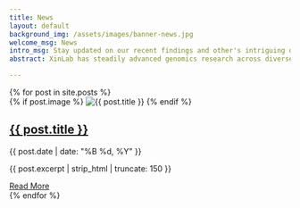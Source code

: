 ```yaml
---
title: News
layout: default
background_img: /assets/images/banner-news.jpg
welcome_msg: News
intro_msg: Stay updated on our recent findings and other's intriguing discoveries in genomics.
abstract: XinLab has steadily advanced genomics research across diverse fields—from plant genome evolution to innovations in single‐cell and spatial omics, as well as collaborative projects in marine biology, clinical disease research, and agricultural genomics. These accomplishments underscore our commitment to refining methods, enhancing data analysis, and delivering meaningful applications—all in line with our mission to contribute to the genomics field. We also share our insights on some of the most intriguing recent studies, which we categorize as "frontiers."

---
```


<section class="posts-grid">
  {% for post in site.posts %}
    <article class="post-card">
      {% if post.image %}
        <img src="{{ post.image | relative_url }}" alt="{{ post.title }}" class="post-image">
      {% endif %}
      <h2><a href="{{ post.url | relative_url }}">{{ post.title }}</a></h2>
      <p class="abstract"><i class="fas fa-calendar" aria-hidden="true"></i>  {{ post.date | date: "%B %d, %Y" }}</p>
      <p class="abstract">{{ post.excerpt | strip_html | truncate: 150 }}</p>
      <a href="{{ post.url | relative_url }}" class="read-more">Read More</a>
    </article>
  {% endfor %}
</section>